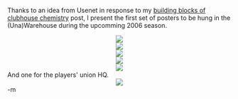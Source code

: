 Thanks to an idea from Usenet in response to my <a href="http://blog.minotaurcomputing.com/mddc/2005/12/building-blocks-for-clubhouse.php">building blocks of clubhouse chemistry</a> post, I present the first set of posters to be hung in the (Una)Warehouse during the upcomming 2006 season.

<center><img src="http://images.minotaurcomputing.com/mddc/in-transithood_hamelin_burger.png" /></center>
<center><img src="http://images.minotaurcomputing.com/mddc/spunkitude_dirt.png" /></center>
<center><img src="http://images.minotaurcomputing.com/mddc/transitivity_twins.png" /></center>
<center><img src="http://images.minotaurcomputing.com/mddc/veteranicity_surhoff.png" /></center>
<center><img src="http://images.minotaurcomputing.com/mddc/younster-mentorocity_erickson.png" /></center>And one for the players' union HQ.

<center><img src="http://images.minotaurcomputing.com/mddc/spunkitude_contract.png" /></center>-m